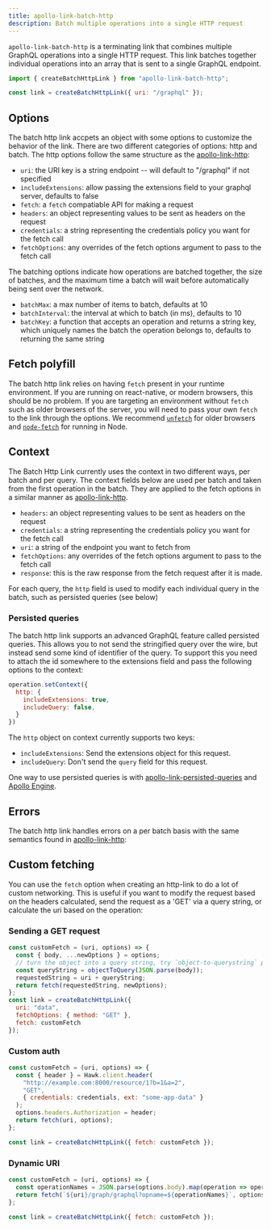 ```yaml
---
title: apollo-link-batch-http
description: Batch multiple operations into a single HTTP request
---
```


`apollo-link-batch-http` is a terminating link that combines multiple GraphQL
operations into a single HTTP request. This link batches together individual
operations into an array that is sent to a single GraphQL endpoint.

```js
import { createBatchHttpLink } from "apollo-link-batch-http";

const link = createBatchHttpLink({ uri: "/graphql" });
```

<h2 id="options">Options</h2>

The batch http link accpets an object with some options to customize the behavior
of the link. There are two different categories of options: http and batch. The
http options follow the same structure as the
[apollo-link-http](http.html#options):

* `uri`: the URI key is a string endpoint -- will default to "/graphql" if not
  specified
* `includeExtensions`: allow passing the extensions field to your graphql
  server, defaults to false
* `fetch`: a `fetch` compatiable API for making a request
* `headers`: an object representing values to be sent as headers on the request
* `credentials`: a string representing the credentials policy you want for the
  fetch call
* `fetchOptions`: any overrides of the fetch options argument to pass to the
  fetch call

The batching options indicate how operations are batched together, the size of
batches, and the maximum time a batch will wait before automatically being sent
over the network.

- `batchMax`: a max number of items to batch, defaults at 10
- `batchInterval`: the interval at which to batch (in ms), defaults to 10
- `batchKey`: a function that accepts an operation and returns a string key,
  which uniquely names the batch the operation belongs to, defaults to
  returning the same string

<h2 id="fetch">Fetch polyfill</h2>

The batch http link relies on having `fetch` present in your runtime environment. If you are running on react-native, or modern browsers, this should be no problem. If you are targeting an environment without `fetch` such as older browsers of the server, you will need to pass your own `fetch` to the link through the options. We recommend [`unfetch`](https://github.com/developit/unfetch) for older browsers and [`node-fetch`](https://github.com/bitinn/node-fetch) for running in Node.

<h2 id="context">Context</h2>

The Batch Http Link currently uses the context in two different ways, per batch
and per query. The context fields below are used per batch and taken from the first
operation in the batch. They are applied to the fetch options in a similar
manner as [apollo-link-http](http.html#context).

* `headers`: an object representing values to be sent as headers on the request
* `credentials`: a string representing the credentials policy you want for the
  fetch call
* `uri`: a string of the endpoint you want to fetch from
* `fetchOptions`: any overrides of the fetch options argument to pass to the
  fetch call
* `response`: this is the raw response from the fetch request after it is made.

For each query, the `http` field is used to modify each individual query in the
batch, such as persisted queries (see below)

<h3 id="persisted-queries">Persisted queries</h3>

The batch http link supports an advanced GraphQL feature called persisted queries. This allows you to not send the stringified query over the wire, but instead send some kind of identifier of the query. To support this you need to attach the id somewhere to the extensions field and pass the following options to the context:

```js
operation.setContext({
  http: {
    includeExtensions: true,
    includeQuery: false,
  }
})
```

The `http` object on context currently supports two keys:

* `includeExtensions`: Send the extensions object for this request.
* `includeQuery`: Don't send the `query` field for this request.

One way to use persisted queries is with [apollo-link-persisted-queries](https://github.com/apollographql/apollo-link-persisted-queries) and [Apollo Engine](https://www.apollographql.com/docs/engine/auto-persisted-queries.html).

<h2 id="error">Errors</h2>

The batch http link handles errors on a per batch basis with the same semantics found in [apollo-link-http](http.html#error):

<h2 id="custom">Custom fetching</h2>

You can use the `fetch` option when creating an http-link to do a lot of custom networking. This is useful if you want to modify the request based on the headers calculated, send the request as a 'GET' via a query string, or calculate the uri based on the operation:

<h3 id="get-request">Sending a GET request</h3>

```js
const customFetch = (uri, options) => {
  const { body, ...newOptions } = options;
  // turn the object into a query string, try `object-to-querystring` package
  const queryString = objectToQuery(JSON.parse(body));
  requestedString = uri + queryString;
  return fetch(requestedString, newOptions);
};
const link = createBatchHttpLink({
  uri: "data",
  fetchOptions: { method: "GET" },
  fetch: customFetch
});
```

<h3 id="custom-auth">Custom auth</h3>

```js
const customFetch = (uri, options) => {
  const { header } = Hawk.client.header(
    "http://example.com:8000/resource/1?b=1&a=2",
    "GET",
    { credentials: credentials, ext: "some-app-data" }
  );
  options.headers.Authorization = header;
  return fetch(uri, options);
};

const link = createBatchHttpLink({ fetch: customFetch });
```

<h3 id="dynamic-uri">Dynamic URI</h3>

```js
const customFetch = (uri, options) => {
  const operationNames = JSON.parse(options.body).map(operation => operation.operationName);
  return fetch(`${uri}/graph/graphql?opname=${operationNames}`, options);
};

const link = createBatchHttpLink({ fetch: customFetch });
```
